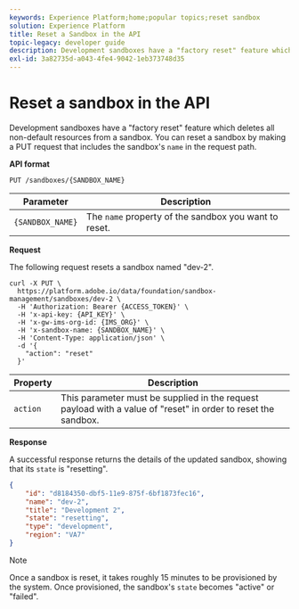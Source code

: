 ```yaml
---
keywords: Experience Platform;home;popular topics;reset sandbox
solution: Experience Platform
title: Reset a Sandbox in the API
topic-legacy: developer guide
description: Development sandboxes have a "factory reset" feature which deletes all non-default resources from a sandbox. You can reset a sandbox by making a PUT request that includes the sandbox's name in the request path.
exl-id: 3a82735d-a043-4fe4-9042-1eb373748d35
---
```

# Reset a sandbox in the API

Development sandboxes have a "factory reset" feature which deletes all non-default resources from a sandbox. You can reset a sandbox by making a PUT request that includes the sandbox's `name` in the request path.

**API format**

```http
PUT /sandboxes/{SANDBOX_NAME}
```

| Parameter | Description |
| --- | --- |
| `{SANDBOX_NAME}` | The `name` property of the sandbox you want to reset. |

**Request**

The following request resets a sandbox named "dev-2".

```shell
curl -X PUT \
  https://platform.adobe.io/data/foundation/sandbox-management/sandboxes/dev-2 \
  -H 'Authorization: Bearer {ACCESS_TOKEN}' \
  -H 'x-api-key: {API_KEY}' \
  -H 'x-gw-ims-org-id: {IMS_ORG}' \
  -H 'x-sandbox-name: {SANDBOX_NAME}' \
  -H 'Content-Type: application/json' \
  -d '{
    "action": "reset"
  }'
```

| Property | Description |
| --- | --- |
| `action` | This parameter must be supplied in the request payload with a value of "reset" in order to reset the sandbox. |

**Response**

A successful response returns the details of the updated sandbox, showing that its `state` is "resetting".

```json
{
    "id": "d8184350-dbf5-11e9-875f-6bf1873fec16",
    "name": "dev-2",
    "title": "Development 2",
    "state": "resetting",
    "type": "development",
    "region": "VA7"
}
```

>[!NOTE]
>
>Once a sandbox is reset, it takes roughly 15 minutes to be provisioned by the system. Once provisioned, the sandbox's `state` becomes "active" or "failed".

